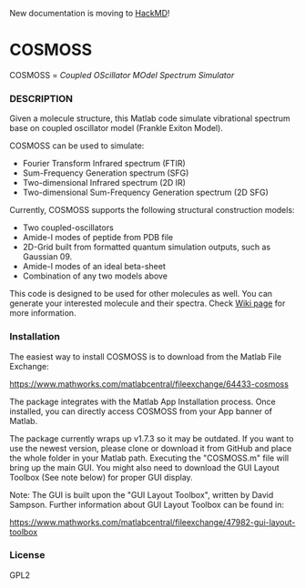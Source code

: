 New documentation is moving to [HackMD](https://hackmd.io/@jjh/rkw9VLLfI/)!  

# COSMOSS 
COSMOSS = *Coupled OScillator MOdel Spectrum Simulator*

### DESCRIPTION
Given a molecule structure, this Matlab code simulate vibrational spectrum base on coupled oscillator model (Frankle Exiton Model).  

COSMOSS can be used to simulate:
* Fourier Transform Infrared spectrum (FTIR)
* Sum-Frequency Generation spectrum (SFG)
* Two-dimensional Infrared spectrum (2D IR)
* Two-dimensional Sum-Frequency Generation spectrum (2D SFG)

Currently, COSMOSS supports the following structural construction models:
* Two coupled-oscillators
* Amide-I modes of peptide from PDB file
* 2D-Grid built from formatted quantum simulation outputs, such as Gaussian 09. 
* Amide-I modes of an ideal beta-sheet
* Combination of any two models above

This code is designed to be used for other molecules as well. You can generate your interested molecule and their spectra. Check [Wiki page](../../wiki) for more information.

### Installation
The easiest way to install COSMOSS is to download from the Matlab File Exchange:

https://www.mathworks.com/matlabcentral/fileexchange/64433-cosmoss

The package integrates with the Matlab App Installation process. 
Once installed, you can directly access COSMOSS from your App banner of Matlab.

The package currently wraps up v1.7.3 so it may be outdated. If you want to use the newest version, please clone or download it from GitHub and place the whole folder in your Matlab path.  Executing the "COSMOSS.m" file will bring up the main GUI. You might also need to download the GUI Layout Toolbox (See note below) for proper GUI display. 

Note:
The GUI is built upon the "GUI Layout Toolbox",  written by David Sampson. Further information about GUI Layout Toolbox can be found in: 

https://www.mathworks.com/matlabcentral/fileexchange/47982-gui-layout-toolbox


### License

GPL2

   

